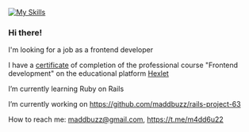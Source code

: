 [![My Skills](https://skills.thijs.gg/icons?i=ruby,nodejs,react,cpp)](https://skills.thijs.gg)

### Hi there!

I'm looking for a job as a frontend developer

I have a [certificate](https://drive.google.com/file/d/1Ba_owkoangvVLHdxzGA-JQFopf9IPNT1/preview) of completion of the professional course "Frontend development" on the educational platform [Hexlet](https://hexlet.io/)

I’m currently learning Ruby on Rails

I’m currently working on <https://github.com/maddbuzz/rails-project-63>

How to reach me: <maddbuzz@gmail.com>, <https://t.me/m4dd6u22>

<!--
**maddbuzz/maddbuzz** is a ✨ _special_ ✨ repository because its `README.md` (this file) appears on your GitHub profile.

Here are some ideas to get you started:

Hi there 👋
- 🔭 I’m currently working on ...
- 🌱 I’m currently learning ...
- 👯 I’m looking to collaborate on ...
- 🤔 I’m looking for help with ...
- 💬 Ask me about ...
- 📫 How to reach me: ...
- 😄 Pronouns: ...
- ⚡ Fun fact: ...
-->
